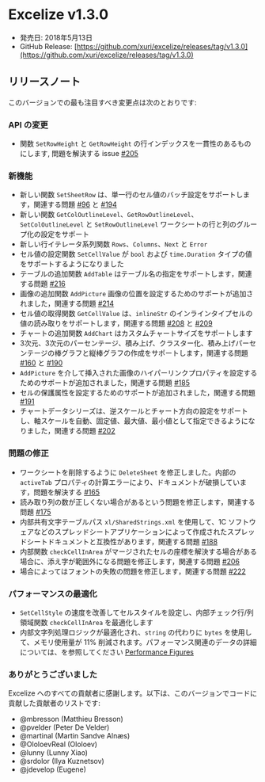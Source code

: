 # Excelize v1.3.0

* 発売日: 2018年5月13日
* GitHub Release: [https://github.com/xuri/excelize/releases/tag/v1.3.0](https://github.com/xuri/excelize/releases/tag/v1.3.0)

## リリースノート

このバージョンでの最も注目すべき変更点は次のとおりです:

### API の変更

* 関数 `SetRowHeight` と `GetRowHeight` の行インデックスを一貫性のあるものにします, 問題を解決する issue [#205](https://github.com/xuri/excelize/issues/205)

### 新機能

* 新しい関数 `SetSheetRow` は、単一行のセル値のバッチ設定をサポートします，関連する問題 [#96](https://github.com/xuri/excelize/issues/96) と [#194](https://github.com/xuri/excelize/issues/194)
* 新しい関数 `GetColOutlineLevel`、`GetRowOutlineLevel`、`SetColOutlineLevel` と `SetRowOutlineLevel` ワークシートの行と列のグループ化の設定をサポート
* 新しい行イテレータ系列関数 `Rows`、`Columns`、`Next` と `Error`
* セル値の設定関数 `SetCellValue` が `bool` および `time.Duration` タイプの値をサポートするようになりました
* テーブルの追加関数 `AddTable` はテーブル名の指定をサポートします，関連する問題 [#216](https://github.com/xuri/excelize/issues/216)
* 画像の追加関数 `AddPicture` 画像の位置を設定するためのサポートが追加されました，関連する問題 [#214](https://github.com/xuri/excelize/issues/214)
* セル値の取得関数 `GetCellValue` は、`inlineStr` のインラインタイプセルの値の読み取りをサポートします，関連する問題 [#208](https://github.com/xuri/excelize/issues/208) と [#209](https://github.com/xuri/excelize/issues/209)
* チャートの追加関数 `AddChart` はカスタムチャートサイズをサポートします
* 3次元、3次元のパーセンテージ、積み上げ、クラスター化、積み上げパーセンテージの棒グラフと縦棒グラフの作成をサポートします，関連する問題 [#160](https://github.com/xuri/excelize/issues/160) と [#190](https://github.com/xuri/excelize/issues/190)
* `AddPicture` を介して挿入された画像のハイパーリンクプロパティを設定するためのサポートが追加されました，関連する問題 [#185](https://github.com/xuri/excelize/issues/185)
* セルの保護属性を設定するためのサポートが追加されました，関連する問題 [#191](https://github.com/xuri/excelize/issues/191)
* チャートデータシリーズは、逆スケールとチャート方向の設定をサポートし、軸スケールを自動、固定値、最大値、最小値として指定できるようになりました，関連する問題 [#202](https://github.com/xuri/excelize/issues/202)

### 問題の修正

* ワークシートを削除するように `DeleteSheet` を修正しました。内部の `activeTab` プロパティの計算エラーにより、ドキュメントが破損しています，問題を解決する [#165](https://github.com/xuri/excelize/issues/165)
* 読み取り列の数が正しくない場合があるという問題を修正します，関連する問題 [#175](https://github.com/xuri/excelize/issues/175)
* 内部共有文字テーブルパス `xl/SharedStrings.xml` を使用して、1C ソフトウェアなどのスプレッドシートアプリケーションによって作成されたスプレッドシートドキュメントと互換性があります，関連する問題 [#188](https://github.com/xuri/excelize/issues/188)
* 内部関数 `checkCellInArea` がマージされたセルの座標を解決する場合がある場合に、添え字が範囲外になる問題を修正します，関連する問題 [#206](https://github.com/xuri/excelize/issues/206)
* 場合によってはフォントの失敗の問題を修正します，関連する問題 [#222](https://github.com/xuri/excelize/issues/222)

### パフォーマンスの最適化

* `SetCellStyle` の速度を改善してセルスタイルを設定し、内部チェック行/列領域関数 `checkCellInArea` を最適化します
* 内部文字列処理ロジックが最適化され、`string` の代わりに `bytes` を使用して、メモリ使用量が 11% 削減されます。パフォーマンス関連のデータの詳細については、を参照してください [Performance Figures](https://github.com/xuri/excelize/wiki#performance-figures)

### ありがとうございました

Excelize へのすべての貢献者に感謝します。以下は、このバージョンでコードに貢献した貢献者のリストです:

* @mbresson (Matthieu Bresson)
* @pvelder (Peter De Velder)
* @martinal (Martin Sandve Alnæs)
* @OloloevReal (Ololoev)
* @lunny (Lunny Xiao)
* @srdolor (Ilya Kuznetsov)
* @jdevelop (Eugene)
